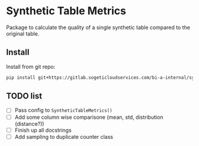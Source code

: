 # Synthetic Table Metrics

Package to calculate the quality of a single synthetic table compared to the
original table.

## Install

Install from git repo:

```sh
pip install git+https://gitlab.sogeticloudservices.com/bi-a-internal/synthetic_table_metrics.git
```

## TODO list

- [ ] Pass config to `SyntheticTableMetrics()`
- [ ] Add some column wise comparisone (mean, std, distribution (distance?))
- [ ] Finish up all docstrings
- [ ] Add sampling to duplicate counter class
